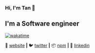 ### Hi, I'm Tan 👋

## I'm a Software engineer

[![wakatime](https://wakatime.com/badge/user/7b780232-9007-489e-a6e0-95b19646aef9.svg)](https://wakatime.com/@7b780232-9007-489e-a6e0-95b19646aef9)

[website]: http://cagcacaga.com
[twitter]: https://twitter.com/onexpectedtoken
[linkedin]: https://www.linkedin.com/in/tan-g%C3%BCven/
[npm]: https://npmjs.com/~tanguven
[brad]: https://github.com/bradgarropy

🏡 [website][website] **|** 
🐦 [twitter][twitter] **|** 
📦 [npm][npm] **|** 
👔 [linkedin][linkedin]
